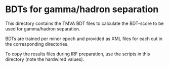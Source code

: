# BDTs for gamma/hadron separation

This directory contains the TMVA BDT files to calculate the BDT-score to be used for gamma/hadron separation.

BDTs are trained per minor epoch and provided as XML files for each cut in the corresponding directories.

To copy the results files during IRF preparation, use the scripts in this directory (note the hardwired values).

